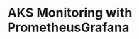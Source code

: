 # AKS Monitoring with PrometheusGrafana                                                                                          
